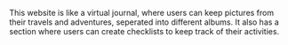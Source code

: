 This website is like a virtual journal, where users can keep pictures from their travels and adventures, seperated into different albums. It also has a section where users can create checklists to keep track of their activities.
